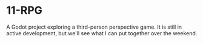 # 11-RPG
A Godot project exploring a third-person perspective game. It is still in active development, but we'll see what I can put together over the weekend. 
